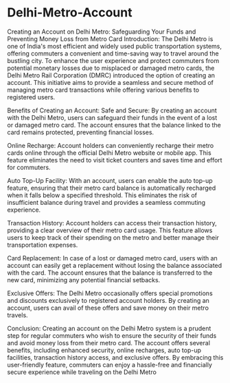 # Delhi-Metro-Account
Creating an Account on Delhi Metro: Safeguarding Your Funds and Preventing Money Loss from Metro Card Introduction: The Delhi Metro is one of India's most efficient and widely used public transportation systems, offering commuters a convenient and time-saving way to travel around the bustling city. To enhance the user experience and protect commuters from potential monetary losses due to misplaced or damaged metro cards, the Delhi Metro Rail Corporation (DMRC) introduced the option of creating an account. This initiative aims to provide a seamless and secure method of managing metro card transactions while offering various benefits to registered users.

Benefits of Creating an Account:
Safe and Secure:
By creating an account with the Delhi Metro, users can safeguard their funds in the event of a lost or damaged metro card. The account ensures that the balance linked to the card remains protected, preventing financial losses.

Online Recharge:
Account holders can conveniently recharge their metro cards online through the official Delhi Metro website or mobile app. This feature eliminates the need to visit ticket counters and saves time and effort for commuters.

Auto Top-Up Facility:
With an account, users can enable the auto top-up feature, ensuring that their metro card balance is automatically recharged when it falls below a specified threshold. This eliminates the risk of insufficient balance during travel and provides a seamless commuting experience.

Transaction History:
Account holders can access their transaction history, providing a clear overview of their metro card usage. This feature allows users to keep track of their spending on the metro and better manage their transportation expenses.

Card Replacement:
In case of a lost or damaged metro card, users with an account can easily get a replacement without losing the balance associated with the card. The account ensures that the balance is transferred to the new card, minimizing any potential financial setbacks.

Exclusive Offers:
The Delhi Metro occasionally offers special promotions and discounts exclusively to registered account holders. By creating an account, users can avail of these offers and save money on their metro travels.

Conclusion:
Creating an account on the Delhi Metro system is a prudent step for regular commuters who wish to ensure the security of their funds and avoid money loss from their metro card. The account offers several benefits, including enhanced security, online recharges, auto top-up facilities, transaction history access, and exclusive offers. By embracing this user-friendly feature, commuters can enjoy a hassle-free and financially secure experience while traveling on the Delhi Metro
